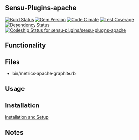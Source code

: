 ## Sensu-Plugins-apache

[ ![Build Status](https://travis-ci.org/sensu-plugins/sensu-plugins-apache.svg?branch=master)](https://travis-ci.org/sensu-plugins/sensu-plugins-apache)
[![Gem Version](https://badge.fury.io/rb/sensu-plugins-apache.svg)](http://badge.fury.io/rb/sensu-plugins-apache)
[![Code Climate](https://codeclimate.com/github/sensu-plugins/sensu-plugins-apache/badges/gpa.svg)](https://codeclimate.com/github/sensu-plugins/sensu-plugins-apache)
[![Test Coverage](https://codeclimate.com/github/sensu-plugins/sensu-plugins-apache/badges/coverage.svg)](https://codeclimate.com/github/sensu-plugins/sensu-plugins-apache)
[![Dependency Status](https://gemnasium.com/sensu-plugins/sensu-plugins-apache.svg)](https://gemnasium.com/sensu-plugins/sensu-plugins-apache)
[![Codeship Status for sensu-plugins/sensu-plugins-apache](https://codeship.com/projects/52bea8a0-cd19-0132-e31b-2698d59c4ad3/status?branch=master)](https://codeship.com/projects/76223)

## Functionality

## Files
 * bin/metrics-apache-graphite.rb

## Usage

## Installation

[Installation and Setup](http://sensu-plugins.io/docs/installation_instructions.html)

## Notes
